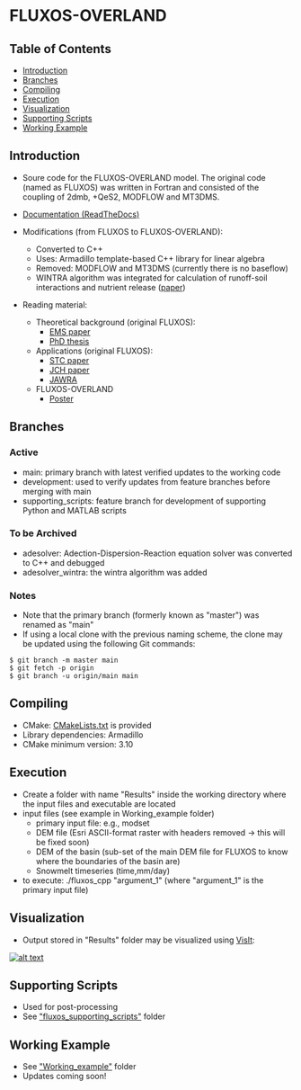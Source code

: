# FLUXOS-OVERLAND
## Table of Contents
* [Introduction](#introduction)
* [Branches](#branches)
* [Compiling](#compiling)
* [Execution](#execution)
* [Visualization](#visualization)
* [Supporting Scripts](#supporting-scripts)
* [Working Example](#working-example)

## Introduction
* Soure code for the FLUXOS-OVERLAND model. The original code (named as FLUXOS) was written in Fortran and consisted of the coupling of 2dmb, +QeS2, MODFLOW and MT3DMS.

* [Documentation (ReadTheDocs)](https://fluxos-cpp.readthedocs.io)

* Modifications (from FLUXOS to FLUXOS-OVERLAND):
	* Converted to C++
	* Uses: Armadillo template-based C++ library for linear algebra 
	* Removed: MODFLOW and MT3DMS (currently there is no baseflow)
	* WINTRA algorithm was integrated for calculation of runoff-soil interactions and nutrient release ([paper](https://onlinelibrary.wiley.com/doi/full/10.1002/hyp.11346)) 

* Reading material:
	* Theoretical background (original FLUXOS):
		* [EMS paper](https://www.sciencedirect.com/science/article/pii/S1364815216306193?via%3Dihub)
		* [PhD thesis](https://scholarbank.nus.edu.sg/handle/10635/124183)
	* Applications (original FLUXOS):
		* [STC paper](https://www.sciencedirect.com/science/article/pii/S0169772216300948?via%3Dihub)
		* [JCH paper](https://www.sciencedirect.com/science/article/pii/S0169772216300948?via%3Dihub)
		* [JAWRA](https://onlinelibrary.wiley.com/doi/full/10.1111/1752-1688.12316)
	* FLUXOS-OVERLAND
		* [Poster](https://www.researchgate.net/publication/333324452_Hydrodynamic_modelling_of_snowmelt_flooding_events_and_nutrient_transport_in_the_Canadian_Prairies_using_the_FLUXOS_model?channel=doi&linkId=5ce70f0a458515712ebda98b&showFulltext=true)

## Branches
### Active
<!-- * main: All changes made in adesolver and adesolver_wintra have been merged into main -->
* main: primary branch with latest verified updates to the working code 
* development: used to verify updates from feature branches before merging with main
* supporting_scripts: feature branch for development of supporting Python and MATLAB scripts
### To be Archived
* adesolver: Adection-Dispersion-Reaction equation solver was converted to C++ and debugged
* adesolver_wintra: the wintra algorithm was added
### Notes
* Note that the primary branch (formerly known as "master") was renamed as "main"
* If using a local clone with the previous naming scheme, the clone may be updated using the following Git commands:
```
$ git branch -m master main
$ git fetch -p origin
$ git branch -u origin/main main
```

## Compiling
* CMake: [CMakeLists.txt](CMakeLists.txt) is provided
* Library dependencies: Armadillo 
* CMake minimum version: 3.10

<!-- ## Execution (and input files and folder needed) -->
## Execution
* Create a folder with name "Results" inside the working directory where the input files and executable are located
* input files (see example in Working_example folder)
	* primary input file: e.g., modset
	* DEM file (Esri ASCII-format raster with headers removed ->  this will be fixed soon)
	* DEM of the basin (sub-set of the main DEM file for FLUXOS to know where the boundaries of the basin are)
	* Snowmelt timeseries (time,mm/day)
* to execute: ./fluxos_cpp "argument_1" (where "argument_1" is the primary input file)

<!-- ## Visualization of results (stored inside "Results" folder) -->
## Visualization
* Output stored in "Results" folder may be visualized using [VisIt](https://wci.llnl.gov/simulation/computer-codes/visit/): 
 
[![alt text](https://wci.llnl.gov/sites/wci/files/visit-home.jpg "VisIt")](https://wci.llnl.gov/simulation/computer-codes/visit/)

<!-- ## Supporting scripts (post-processing) -->
## Supporting Scripts
* Used for post-processing
* See ["fluxos_supporting_scripts"](fluxos_supporting_scripts) folder

## Working Example
* See ["Working_example"](Working_example) folder
* Updates coming soon!


